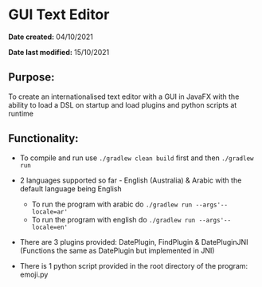 # GUI Text Editor
**Date created:** 04/10/2021

**Date last modified:** 15/10/2021

## Purpose:
To create an internationalised text editor with a GUI in JavaFX with the ability to load a DSL on startup and load plugins and python scripts at runtime

## Functionality:
* To compile and run use `./gradlew clean build` first and then `./gradlew run`

* 2 languages supported so far - English (Australia) & Arabic with the default language being English
  * To run the program with arabic do `./gradlew run --args'--locale=ar'`
  * To run the program with english do `./gradlew run --args'--locale=en'`

* There are 3 plugins provided: DatePlugin, FindPlugin & DatePluginJNI (Functions the same as DatePlugin but implemented in JNI)
* There is 1 python script provided in the root directory of the program: emoji.py